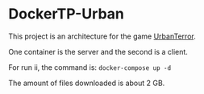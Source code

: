 # DockerTP-Urban

This project is an architecture for the game [UrbanTerror](https://www.urbanterror.info/home/).

One container is the server and the second is a client. 

For run ii, the command is: <code>docker-compose up -d</code>

The amount of files downloaded is about 2 GB.